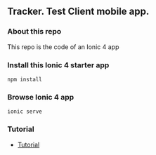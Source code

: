 ## Tracker. Test Client mobile app.

### About this repo
This repo is the code of an Ionic 4 app

### Install this Ionic 4 starter app
```
npm install
```

### Browse Ionic 4 app
```
ionic serve
```
### Tutorial

- [Tutorial](https://ionicthemes.com/tutorials/about/ionic-4-vs-ionic-3)

